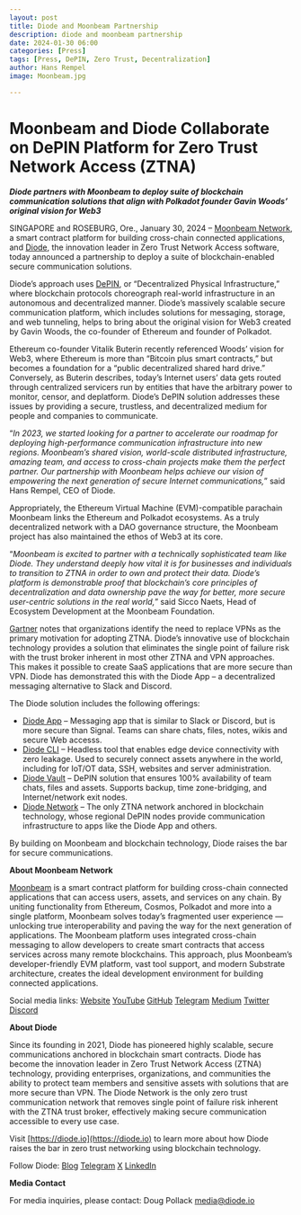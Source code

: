 ```yaml
---
layout: post
title: Diode and Moonbeam Partnership
description: diode and moonbeam partnership
date: 2024-01-30 06:00
categories: [Press]
tags: [Press, DePIN, Zero Trust, Decentralization]
author: Hans Rempel
image: Moonbeam.jpg

---
```


# Moonbeam and Diode Collaborate on DePIN Platform for Zero Trust Network Access (ZTNA)

**_Diode partners with Moonbeam to deploy suite of blockchain communication solutions that align with Polkadot founder Gavin Woods’ original vision for Web3_**

SINGAPORE and ROSEBURG, Ore.,  January 30, 2024 –  [Moonbeam Network](https://moonbeam.network), a smart contract platform for building cross-chain connected applications, and [Diode](https://diode.io), the innovation leader in Zero Trust Network Access software, today announced a partnership  to deploy a suite of blockchain-enabled secure communication solutions. 

Diode’s approach uses [DePIN](https://www.coindesk.com/consensus-magazine/2024/01/29/how-ai-and-depin-will-change-web3/), or “Decentralized Physical Infrastructure,” where blockchain protocols choreograph real-world infrastructure in an autonomous and decentralized manner.  Diode’s massively scalable secure communication platform, which includes solutions for messaging, storage, and web tunneling, helps to bring about the original vision for Web3 created by Gavin Woods, the co-founder of Ethereum and founder of Polkadot. 

Ethereum co-founder Vitalik Buterin recently referenced Woods’ vision for Web3, where Ethereum is more than “Bitcoin plus smart contracts,” but becomes a foundation for a “public decentralized shared hard drive.”  Conversely, as Buterin describes, today’s Internet users’ data gets routed through centralized servicers run by entities that have the arbitrary power to monitor, censor, and deplatform.  Diode’s DePIN solution addresses these issues by providing a secure, trustless, and decentralized medium for people and companies to communicate. 

“_In 2023, we started looking for a partner to accelerate our roadmap for deploying high-performance communication infrastructure into new regions. Moonbeam’s shared vision, world-scale distributed infrastructure, amazing team, and access to cross-chain projects make them the perfect partner. Our partnership with Moonbeam helps achieve our vision of empowering the next generation of secure Internet communications,_” said Hans Rempel, CEO of Diode.

Appropriately, the Ethereum Virtual Machine (EVM)-compatible parachain Moonbeam links the Ethereum and Polkadot ecosystems. As a truly decentralized network with a DAO governance structure, the Moonbeam project has also maintained the ethos of Web3 at its core.

“_Moonbeam is excited to partner with a technically sophisticated team like Diode. They understand deeply how vital it is for businesses and individuals to transition to ZTNA in order to own and protect their data. Diode’s platform is demonstrable proof that blockchain’s core principles of decentralization and data ownership pave the way for better, more secure user-centric solutions in the real world,_” said Sicco Naets, Head of Ecosystem Development at the Moonbeam Foundation.

[Gartner](https://gartner.com) notes that organizations identify the need to replace VPNs as the primary motivation for adopting ZTNA. Diode’s innovative use of blockchain technology provides a solution that eliminates the single point of failure risk with the trust broker inherent in most other ZTNA and VPN approaches.  This makes it possible to create SaaS applications that are more secure than VPN.  Diode has demonstrated this with the Diode App – a decentralized messaging alternative to Slack and Discord.  

The Diode solution includes the following offerings:

* [Diode App](https://diode.io/solutions/app) – Messaging app that is similar to Slack or Discord, but is more secure than Signal. Teams can share chats, files, notes, wikis and secure Web accesss.
* [Diode CLI](https://diode.io/solutions/cli) – Headless tool that enables edge device connectivity with zero leakage. Used to securely connect assets anywhere in the world, including for IoT/OT data, SSH, websites and server administration.
* [Diode Vault](https://diode.io/solutions/vault) – DePIN solution that ensures 100% availability of team chats, files and assets. Supports backup, time zone-bridging, and Internet/network exit nodes.
* [Diode Network](https://diode.io/solutions/network) – The only ZTNA network anchored in blockchain technology, whose regional DePIN nodes provide communication infrastructure to apps like the Diode App and  others.

By building on Moonbeam and blockchain technology, Diode raises the bar for secure communications.

**About Moonbeam Network**

[Moonbeam](https://moonbeam.network) is a smart contract platform for building cross-chain connected applications that can access users, assets, and services on any chain. By uniting functionality from Ethereum, Cosmos, Polkadot and more into a single platform, Moonbeam solves today’s fragmented user experience — unlocking true interoperability and paving the way for the next generation of applications. The Moonbeam platform uses integrated cross-chain messaging to allow developers to create smart contracts that access services across many remote blockchains. This approach, plus Moonbeam’s developer-friendly EVM platform, vast tool support, and modern Substrate architecture, creates the ideal development environment for building connected applications.

Social media links: [Website](https://moonbeam.network/) [YouTube](https://www.youtube.com/c/MoonbeamNetwork) [GitHub](https://github.com/PureStake/moonbeam) [Telegram](https://t.me/Moonbeam_Official) [Medium](https://medium.com/moonbeam-network) [Twitter](https://twitter.com/moonbeamnetwork) [Discord](https://discord.gg/moonbeam)

**About Diode**

Since its founding in 2021, Diode has pioneered highly scalable, secure communications anchored in blockchain smart contracts.  Diode has become the innovation leader in Zero Trust Network Access (ZTNA) technology, providing enterprises, organizations, and communities the ability to protect team members and sensitive assets with solutions that are more secure than VPN. The Diode Network is the only zero trust communication network that removes single point of failure risk inherent with the ZTNA trust broker, effectively making secure communication accessible to every use case.

Visit [https://diode.io](https://diode.io) to learn more about how Diode raises the bar in zero trust networking using blockchain technology. 

Follow Diode: [Blog](https://diode.io/blog) [Telegram](https://t.me/diode_chain) [X](https://x.com/diode_chain) [LinkedIn](https://linkedin.com/company/diode-chain)

**Media Contact**

For media inquiries, please contact:
Doug Pollack
media@diode.io
